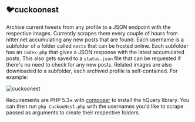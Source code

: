 ## 🐦cuckoonest

Archive current tweets from any profile to a JSON endpoint with the respective images. Currently scrapes them every couple of hours from nitter.net accumulating any new posts that are found. Each username is a subfolder of a folder called `nests` that can be hosted online. Each subfolder has an `index.php` that gives a JSON response with the latest accumulated posts. This also gets saved to a `status.json` file that can be requested if there's no need to check for any new posts. Related images are  also downloaded to a subfolder, each archived profile is self-contained. For example: 

![cuckoonest](https://user-images.githubusercontent.com/6660327/233867541-7894615c-94d4-4b20-a35c-d6db4043c4e3.gif)

Requirements are PHP 5.3+ with [composer](https://getcomposer.org/) to install the hQuery library. You can then run `php CuckooNest.php` with the usernames you'd like to scrape passed as arguments to create their respective folders.  
